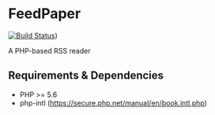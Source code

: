 # FeedPaper
[![Build Status](https://travis-ci.org/eiskalteschatten/FeedPaper.svg?branch=master)](https://travis-ci.org/eiskalteschatten/FeedPaper))

A PHP-based RSS reader

## Requirements & Dependencies
- PHP >= 5.6
- php-intl (https://secure.php.net/manual/en/book.intl.php)